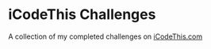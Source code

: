 # iCodeThis Challenges
A collection of my completed challenges on [iCodeThis.com](https://icodethis.com/Vellbear)
